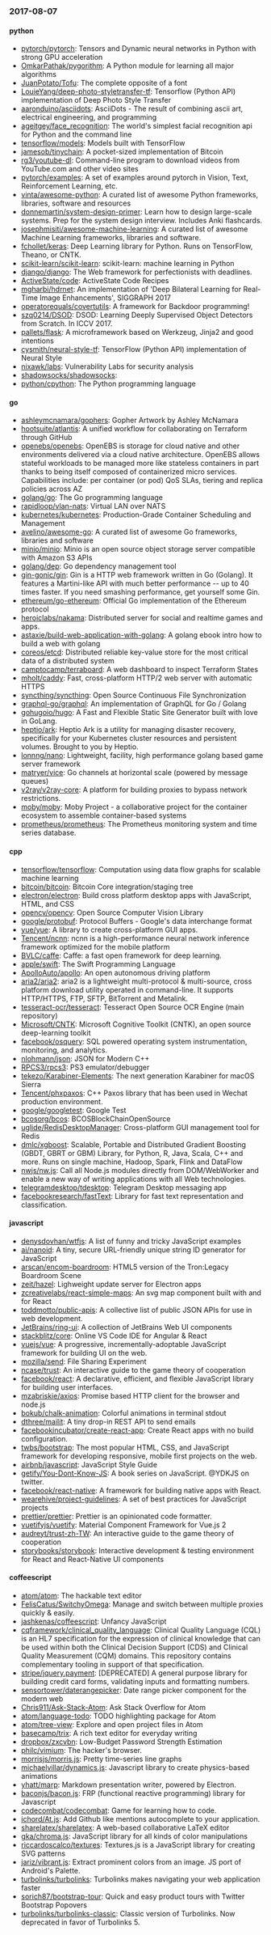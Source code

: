 ### 2017-08-07

#### python
* [pytorch/pytorch](https://github.com/pytorch/pytorch): Tensors and Dynamic neural networks in Python with strong GPU acceleration
* [OmkarPathak/pygorithm](https://github.com/OmkarPathak/pygorithm): A Python module for learning all major algorithms
* [JuanPotato/Tofu](https://github.com/JuanPotato/Tofu): The complete opposite of a font
* [LouieYang/deep-photo-styletransfer-tf](https://github.com/LouieYang/deep-photo-styletransfer-tf): Tensorflow (Python API) implementation of Deep Photo Style Transfer
* [aaronduino/asciidots](https://github.com/aaronduino/asciidots): AsciiDots - The result of combining ascii art, electrical engineering, and programming
* [ageitgey/face_recognition](https://github.com/ageitgey/face_recognition): The world's simplest facial recognition api for Python and the command line
* [tensorflow/models](https://github.com/tensorflow/models): Models built with TensorFlow
* [jamesob/tinychain](https://github.com/jamesob/tinychain): A pocket-sized implementation of Bitcoin
* [rg3/youtube-dl](https://github.com/rg3/youtube-dl): Command-line program to download videos from YouTube.com and other video sites
* [pytorch/examples](https://github.com/pytorch/examples): A set of examples around pytorch in Vision, Text, Reinforcement Learning, etc.
* [vinta/awesome-python](https://github.com/vinta/awesome-python): A curated list of awesome Python frameworks, libraries, software and resources
* [donnemartin/system-design-primer](https://github.com/donnemartin/system-design-primer): Learn how to design large-scale systems. Prep for the system design interview. Includes Anki flashcards.
* [josephmisiti/awesome-machine-learning](https://github.com/josephmisiti/awesome-machine-learning): A curated list of awesome Machine Learning frameworks, libraries and software.
* [fchollet/keras](https://github.com/fchollet/keras): Deep Learning library for Python. Runs on TensorFlow, Theano, or CNTK.
* [scikit-learn/scikit-learn](https://github.com/scikit-learn/scikit-learn): scikit-learn: machine learning in Python
* [django/django](https://github.com/django/django): The Web framework for perfectionists with deadlines.
* [ActiveState/code](https://github.com/ActiveState/code): ActiveState Code Recipes
* [mgharbi/hdrnet](https://github.com/mgharbi/hdrnet): An implementation of 'Deep Bilateral Learning for Real-Time Image Enhancements', SIGGRAPH 2017
* [operatorequals/covertutils](https://github.com/operatorequals/covertutils): A framework for Backdoor programming!
* [szq0214/DSOD](https://github.com/szq0214/DSOD): DSOD: Learning Deeply Supervised Object Detectors from Scratch. In ICCV 2017.
* [pallets/flask](https://github.com/pallets/flask): A microframework based on Werkzeug, Jinja2 and good intentions
* [cysmith/neural-style-tf](https://github.com/cysmith/neural-style-tf): TensorFlow (Python API) implementation of Neural Style
* [nixawk/labs](https://github.com/nixawk/labs): Vulnerability Labs for security analysis
* [shadowsocks/shadowsocks](https://github.com/shadowsocks/shadowsocks): 
* [python/cpython](https://github.com/python/cpython): The Python programming language

#### go
* [ashleymcnamara/gophers](https://github.com/ashleymcnamara/gophers): Gopher Artwork by Ashley McNamara
* [hootsuite/atlantis](https://github.com/hootsuite/atlantis): A unified workflow for collaborating on Terraform through GitHub
* [openebs/openebs](https://github.com/openebs/openebs): OpenEBS is storage for cloud native and other environments delivered via a cloud native architecture. OpenEBS allows stateful workloads to be managed more like stateless containers in part thanks to being itself composed of containerized micro services. Capabilities include: per container (or pod) QoS SLAs, tiering and replica policies across AZ
* [golang/go](https://github.com/golang/go): The Go programming language
* [rapidloop/vlan-nats](https://github.com/rapidloop/vlan-nats): Virtual LAN over NATS
* [kubernetes/kubernetes](https://github.com/kubernetes/kubernetes): Production-Grade Container Scheduling and Management
* [avelino/awesome-go](https://github.com/avelino/awesome-go): A curated list of awesome Go frameworks, libraries and software
* [minio/minio](https://github.com/minio/minio): Minio is an open source object storage server compatible with Amazon S3 APIs
* [golang/dep](https://github.com/golang/dep): Go dependency management tool
* [gin-gonic/gin](https://github.com/gin-gonic/gin): Gin is a HTTP web framework written in Go (Golang). It features a Martini-like API with much better performance -- up to 40 times faster. If you need smashing performance, get yourself some Gin.
* [ethereum/go-ethereum](https://github.com/ethereum/go-ethereum): Official Go implementation of the Ethereum protocol
* [heroiclabs/nakama](https://github.com/heroiclabs/nakama): Distributed server for social and realtime games and apps.
* [astaxie/build-web-application-with-golang](https://github.com/astaxie/build-web-application-with-golang): A golang ebook intro how to build a web with golang
* [coreos/etcd](https://github.com/coreos/etcd): Distributed reliable key-value store for the most critical data of a distributed system
* [camptocamp/terraboard](https://github.com/camptocamp/terraboard):   A web dashboard to inspect Terraform States
* [mholt/caddy](https://github.com/mholt/caddy): Fast, cross-platform HTTP/2 web server with automatic HTTPS
* [syncthing/syncthing](https://github.com/syncthing/syncthing): Open Source Continuous File Synchronization
* [graphql-go/graphql](https://github.com/graphql-go/graphql): An implementation of GraphQL for Go / Golang
* [gohugoio/hugo](https://github.com/gohugoio/hugo): A Fast and Flexible Static Site Generator built with love in GoLang.
* [heptio/ark](https://github.com/heptio/ark): Heptio Ark is a utility for managing disaster recovery, specifically for your Kubernetes cluster resources and persistent volumes. Brought to you by Heptio.
* [lonnng/nano](https://github.com/lonnng/nano): Lightweight, facility, high performance golang based game server framework
* [matryer/vice](https://github.com/matryer/vice): Go channels at horizontal scale (powered by message queues)
* [v2ray/v2ray-core](https://github.com/v2ray/v2ray-core): A platform for building proxies to bypass network restrictions.
* [moby/moby](https://github.com/moby/moby): Moby Project - a collaborative project for the container ecosystem to assemble container-based systems
* [prometheus/prometheus](https://github.com/prometheus/prometheus): The Prometheus monitoring system and time series database.

#### cpp
* [tensorflow/tensorflow](https://github.com/tensorflow/tensorflow): Computation using data flow graphs for scalable machine learning
* [bitcoin/bitcoin](https://github.com/bitcoin/bitcoin): Bitcoin Core integration/staging tree
* [electron/electron](https://github.com/electron/electron): Build cross platform desktop apps with JavaScript, HTML, and CSS
* [opencv/opencv](https://github.com/opencv/opencv): Open Source Computer Vision Library
* [google/protobuf](https://github.com/google/protobuf): Protocol Buffers - Google's data interchange format
* [yue/yue](https://github.com/yue/yue): A library to create cross-platform GUI apps.
* [Tencent/ncnn](https://github.com/Tencent/ncnn): ncnn is a high-performance neural network inference framework optimized for the mobile platform
* [BVLC/caffe](https://github.com/BVLC/caffe): Caffe: a fast open framework for deep learning.
* [apple/swift](https://github.com/apple/swift): The Swift Programming Language
* [ApolloAuto/apollo](https://github.com/ApolloAuto/apollo): An open autonomous driving platform
* [aria2/aria2](https://github.com/aria2/aria2): aria2 is a lightweight multi-protocol & multi-source, cross platform download utility operated in command-line. It supports HTTP/HTTPS, FTP, SFTP, BitTorrent and Metalink.
* [tesseract-ocr/tesseract](https://github.com/tesseract-ocr/tesseract): Tesseract Open Source OCR Engine (main repository)
* [Microsoft/CNTK](https://github.com/Microsoft/CNTK): Microsoft Cognitive Toolkit (CNTK), an open source deep-learning toolkit
* [facebook/osquery](https://github.com/facebook/osquery): SQL powered operating system instrumentation, monitoring, and analytics.
* [nlohmann/json](https://github.com/nlohmann/json): JSON for Modern C++
* [RPCS3/rpcs3](https://github.com/RPCS3/rpcs3): PS3 emulator/debugger
* [tekezo/Karabiner-Elements](https://github.com/tekezo/Karabiner-Elements): The next generation Karabiner for macOS Sierra
* [Tencent/phxpaxos](https://github.com/Tencent/phxpaxos): C++ Paxos library that has been used in Wechat production environment.
* [google/googletest](https://github.com/google/googletest): Google Test
* [bcosorg/bcos](https://github.com/bcosorg/bcos): BCOSBlockChainOpenSource
* [uglide/RedisDesktopManager](https://github.com/uglide/RedisDesktopManager):  Cross-platform GUI management tool for Redis
* [dmlc/xgboost](https://github.com/dmlc/xgboost): Scalable, Portable and Distributed Gradient Boosting (GBDT, GBRT or GBM) Library, for Python, R, Java, Scala, C++ and more. Runs on single machine, Hadoop, Spark, Flink and DataFlow
* [nwjs/nw.js](https://github.com/nwjs/nw.js): Call all Node.js modules directly from DOM/WebWorker and enable a new way of writing applications with all Web technologies.
* [telegramdesktop/tdesktop](https://github.com/telegramdesktop/tdesktop): Telegram Desktop messaging app
* [facebookresearch/fastText](https://github.com/facebookresearch/fastText): Library for fast text representation and classification.

#### javascript
* [denysdovhan/wtfjs](https://github.com/denysdovhan/wtfjs): A list of funny and tricky JavaScript examples
* [ai/nanoid](https://github.com/ai/nanoid): A tiny, secure URL-friendly unique string ID generator for JavaScript
* [arscan/encom-boardroom](https://github.com/arscan/encom-boardroom):  HTML5 version of the Tron:Legacy Boardroom Scene
* [zeit/hazel](https://github.com/zeit/hazel): Lighweight update server for Electron apps
* [zcreativelabs/react-simple-maps](https://github.com/zcreativelabs/react-simple-maps): An svg map component built with and for React
* [toddmotto/public-apis](https://github.com/toddmotto/public-apis): A collective list of public JSON APIs for use in web development.
* [JetBrains/ring-ui](https://github.com/JetBrains/ring-ui): A collection of JetBrains Web UI components
* [stackblitz/core](https://github.com/stackblitz/core): Online VS Code IDE for Angular & React
* [vuejs/vue](https://github.com/vuejs/vue): A progressive, incrementally-adoptable JavaScript framework for building UI on the web.
* [mozilla/send](https://github.com/mozilla/send): File Sharing Experiment
* [ncase/trust](https://github.com/ncase/trust): An interactive guide to the game theory of cooperation
* [facebook/react](https://github.com/facebook/react): A declarative, efficient, and flexible JavaScript library for building user interfaces.
* [mzabriskie/axios](https://github.com/mzabriskie/axios): Promise based HTTP client for the browser and node.js
* [bokub/chalk-animation](https://github.com/bokub/chalk-animation):  Colorful animations in terminal stdout
* [dthree/mailit](https://github.com/dthree/mailit): A tiny drop-in REST API to send emails
* [facebookincubator/create-react-app](https://github.com/facebookincubator/create-react-app): Create React apps with no build configuration.
* [twbs/bootstrap](https://github.com/twbs/bootstrap): The most popular HTML, CSS, and JavaScript framework for developing responsive, mobile first projects on the web.
* [airbnb/javascript](https://github.com/airbnb/javascript): JavaScript Style Guide
* [getify/You-Dont-Know-JS](https://github.com/getify/You-Dont-Know-JS): A book series on JavaScript. @YDKJS on twitter.
* [facebook/react-native](https://github.com/facebook/react-native): A framework for building native apps with React.
* [wearehive/project-guidelines](https://github.com/wearehive/project-guidelines): A set of best practices for JavaScript projects
* [prettier/prettier](https://github.com/prettier/prettier): Prettier is an opinionated code formatter.
* [vuetifyjs/vuetify](https://github.com/vuetifyjs/vuetify): Material Component Framework for Vue.js 2
* [audreyt/trust-zh-TW](https://github.com/audreyt/trust-zh-TW):  An interactive guide to the game theory of cooperation
* [storybooks/storybook](https://github.com/storybooks/storybook):  Interactive development & testing environment for React and React-Native UI components

#### coffeescript
* [atom/atom](https://github.com/atom/atom): The hackable text editor
* [FelisCatus/SwitchyOmega](https://github.com/FelisCatus/SwitchyOmega): Manage and switch between multiple proxies quickly & easily.
* [jashkenas/coffeescript](https://github.com/jashkenas/coffeescript): Unfancy JavaScript
* [cqframework/clinical_quality_language](https://github.com/cqframework/clinical_quality_language): Clinical Quality Language (CQL) is an HL7 specification for the expression of clinical knowledge that can be used within both the Clinical Decision Support (CDS) and Clinical Quality Measurement (CQM) domains. This repository contains complementary tooling in support of that specification.
* [stripe/jquery.payment](https://github.com/stripe/jquery.payment): [DEPRECATED] A general purpose library for building credit card forms, validating inputs and formatting numbers.
* [sensortower/daterangepicker](https://github.com/sensortower/daterangepicker): Date range picker component for the modern web
* [Chris911/Ask-Stack-Atom](https://github.com/Chris911/Ask-Stack-Atom): Ask Stack Overflow for Atom
* [atom/language-todo](https://github.com/atom/language-todo): TODO highlighting package for Atom
* [atom/tree-view](https://github.com/atom/tree-view): Explore and open project files in Atom
* [basecamp/trix](https://github.com/basecamp/trix): A rich text editor for everyday writing
* [dropbox/zxcvbn](https://github.com/dropbox/zxcvbn): Low-Budget Password Strength Estimation
* [philc/vimium](https://github.com/philc/vimium): The hacker's browser.
* [morrisjs/morris.js](https://github.com/morrisjs/morris.js): Pretty time-series line graphs
* [michaelvillar/dynamics.js](https://github.com/michaelvillar/dynamics.js): Javascript library to create physics-based animations
* [yhatt/marp](https://github.com/yhatt/marp): Markdown presentation writer, powered by Electron.
* [baconjs/bacon.js](https://github.com/baconjs/bacon.js): FRP (functional reactive programming) library for Javascript
* [codecombat/codecombat](https://github.com/codecombat/codecombat): Game for learning how to code.
* [ichord/At.js](https://github.com/ichord/At.js): Add Github like mentions autocomplete to your application.
* [sharelatex/sharelatex](https://github.com/sharelatex/sharelatex): A web-based collaborative LaTeX editor
* [gka/chroma.js](https://github.com/gka/chroma.js): JavaScript library for all kinds of color manipulations
* [riccardoscalco/textures](https://github.com/riccardoscalco/textures): Textures.js is a JavaScript library for creating SVG patterns
* [jariz/vibrant.js](https://github.com/jariz/vibrant.js): Extract prominent colors from an image. JS port of Android's Palette.
* [turbolinks/turbolinks](https://github.com/turbolinks/turbolinks): Turbolinks makes navigating your web application faster
* [sorich87/bootstrap-tour](https://github.com/sorich87/bootstrap-tour): Quick and easy product tours with Twitter Bootstrap Popovers
* [turbolinks/turbolinks-classic](https://github.com/turbolinks/turbolinks-classic): Classic version of Turbolinks. Now deprecated in favor of Turbolinks 5.
